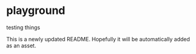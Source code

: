 # playground
testing things

This is a newly updated README. Hopefully it will be automatically added as an asset.
